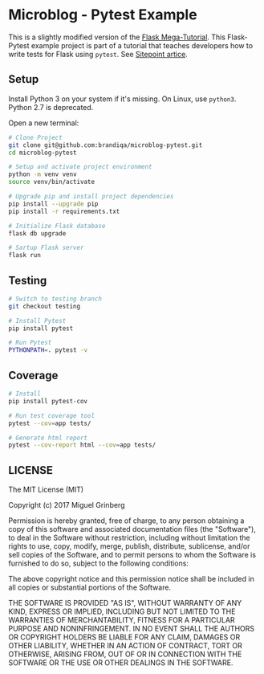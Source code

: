 # Microblog - Pytest Example

This is a slightly modified version of the [Flask Mega-Tutorial](https://blog.miguelgrinberg.com/post/the-flask-mega-tutorial-part-i-hello-world). This Flask-Pytest example project is part of a tutorial that teaches developers how to write tests for Flask using `pytest`. See [Sitepoint artice](https://www.sitepoint.com).


## Setup

Install Python 3 on your system if it's missing. On Linux, use `python3`. Python 2.7 is deprecated.

Open a new terminal:

```bash
# Clone Project
git clone git@github.com:brandiqa/microblog-pytest.git
cd microblog-pytest

# Setup and activate project environment
python -m venv venv
source venv/bin/activate

# Upgrade pip and install project dependencies
pip install --upgrade pip
pip install -r requirements.txt

# Initialize Flask database
flask db upgrade

# Sartup Flask server
flask run
```

## Testing

```bash
# Switch to testing branch
git checkout testing

# Install Pytest
pip install pytest

# Run Pytest
PYTHONPATH=. pytest -v
```

## Coverage

```bash
# Install
pip install pytest-cov

# Run test coverage tool
pytest --cov=app tests/

# Generate html report
pytest --cov-report html --cov=app tests/
```

## LICENSE

The MIT License (MIT)

Copyright (c) 2017 Miguel Grinberg

Permission is hereby granted, free of charge, to any person obtaining a copy of
this software and associated documentation files (the "Software"), to deal in
the Software without restriction, including without limitation the rights to
use, copy, modify, merge, publish, distribute, sublicense, and/or sell copies of
the Software, and to permit persons to whom the Software is furnished to do so,
subject to the following conditions:

The above copyright notice and this permission notice shall be included in all
copies or substantial portions of the Software.

THE SOFTWARE IS PROVIDED "AS IS", WITHOUT WARRANTY OF ANY KIND, EXPRESS OR
IMPLIED, INCLUDING BUT NOT LIMITED TO THE WARRANTIES OF MERCHANTABILITY, FITNESS
FOR A PARTICULAR PURPOSE AND NONINFRINGEMENT. IN NO EVENT SHALL THE AUTHORS OR
COPYRIGHT HOLDERS BE LIABLE FOR ANY CLAIM, DAMAGES OR OTHER LIABILITY, WHETHER
IN AN ACTION OF CONTRACT, TORT OR OTHERWISE, ARISING FROM, OUT OF OR IN
CONNECTION WITH THE SOFTWARE OR THE USE OR OTHER DEALINGS IN THE SOFTWARE.